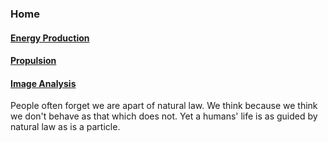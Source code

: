 ### Home
#### [Energy Production](https://oliwhi.github.io/sterling/energyproduction)

#### [Propulsion](https://oliwhi.github.io/sterling/propulsion)

#### [Image Analysis](https://oliwhi.github.io/sterling/imageanalysis)

People often forget we are apart of natural law. We think because we think we don't behave as that which does not. Yet a humans' life is as guided by natural law as is a particle. 






